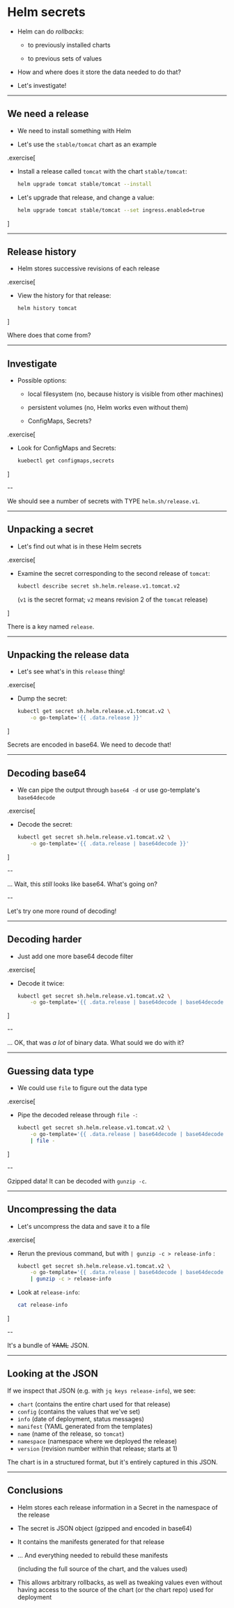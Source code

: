 # Helm secrets

- Helm can do *rollbacks*:

  - to previously installed charts

  - to previous sets of values

- How and where does it store the data needed to do that?

- Let's investigate!

---

## We need a release

- We need to install something with Helm

- Let's use the `stable/tomcat` chart as an example

.exercise[

- Install a release called `tomcat` with the chart `stable/tomcat`:
  ```bash
  helm upgrade tomcat stable/tomcat --install
  ```

- Let's upgrade that release, and change a value:
  ```bash
  helm upgrade tomcat stable/tomcat --set ingress.enabled=true
  ```

]

---

## Release history

- Helm stores successive revisions of each release

.exercise[

- View the history for that release:
  ```bash
  helm history tomcat
  ```

]

Where does that come from?

---

## Investigate

- Possible options:

  - local filesystem (no, because history is visible from other machines)

  - persistent volumes (no, Helm works even without them)

  - ConfigMaps, Secrets?

.exercise[

- Look for ConfigMaps and Secrets:
  ```bash
  kuebectl get configmaps,secrets
  ```

]

--

We should see a number of secrets with TYPE `helm.sh/release.v1`.

---

## Unpacking a secret

- Let's find out what is in these Helm secrets

.exercise[

- Examine the secret corresponding to the second release of `tomcat`:
  ```bash
  kubectl describe secret sh.helm.release.v1.tomcat.v2
  ```
  (`v1` is the secret format; `v2` means revision 2 of the `tomcat` release)

]

There is a key named `release`.

---

## Unpacking the release data

- Let's see what's in this `release` thing!

.exercise[

- Dump the secret:
  ```bash
  kubectl get secret sh.helm.release.v1.tomcat.v2 \
      -o go-template='{{ .data.release }}'
  ```

]

Secrets are encoded in base64. We need to decode that!

---

## Decoding base64

- We can pipe the output through `base64 -d` or use go-template's `base64decode`

.exercise[

- Decode the secret:
  ```bash
  kubectl get secret sh.helm.release.v1.tomcat.v2 \
      -o go-template='{{ .data.release | base64decode }}'
  ```

]

--

... Wait, this *still* looks like base64. What's going on?

--

Let's try one more round of decoding!

---

## Decoding harder

- Just add one more base64 decode filter

.exercise[

- Decode it twice:
  ```bash
  kubectl get secret sh.helm.release.v1.tomcat.v2 \
      -o go-template='{{ .data.release | base64decode | base64decode }}'
  ```

]

--

... OK, that was *a lot* of binary data. What sould we do with it?

---

## Guessing data type

- We could use `file` to figure out the data type

.exercise[

- Pipe the decoded release through `file -`:
  ```bash
  kubectl get secret sh.helm.release.v1.tomcat.v2 \
      -o go-template='{{ .data.release | base64decode | base64decode }}' \
      | file -
  ```

]

--

Gzipped data! It can be decoded with `gunzip -c`.

---

## Uncompressing the data

- Let's uncompress the data and save it to a file

.exercise[

- Rerun the previous command, but with `| gunzip -c > release-info` :
  ```bash
  kubectl get secret sh.helm.release.v1.tomcat.v2 \
      -o go-template='{{ .data.release | base64decode | base64decode }}' \
      | gunzip -c > release-info
  ```

- Look at `release-info`:
  ```bash
  cat release-info
  ```

]

--

It's a bundle of ~~YAML~~ JSON.

---

## Looking at the JSON

If we inspect that JSON (e.g. with `jq keys release-info`), we see:

- `chart` (contains the entire chart used for that release)
- `config` (contains the values that we've set)
- `info` (date of deployment, status messages)
- `manifest` (YAML generated from the templates)
- `name` (name of the release, so `tomcat`)
- `namespace` (namespace where we deployed the release)
- `version` (revision number within that release; starts at 1)

The chart is in a structured format, but it's entirely captured in this JSON.

---

## Conclusions

- Helm stores each release information in a Secret in the namespace of the release

- The secret is JSON object (gzipped and encoded in base64)

- It contains the manifests generated for that release

- ... And everything needed to rebuild these manifests

  (including the full source of the chart, and the values used)

- This allows arbitrary rollbacks, as well as tweaking values even without having access to the source of the chart (or the chart repo) used for deployment
